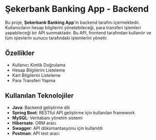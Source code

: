 # Şekerbank Banking App - Backend

Bu proje, **Şekerbank Banking App**'in backend tarafını içermektedir. Kullanıcıların hesap bilgilerini yönetebileceği, para transferi işlemleri yapabileceği bir API sunmaktadır. Bu API, frontend tarafından kullanılır ve tüm işlevlerin sunucu tarafındaki işlemlerini yönetir.

## Özellikler

- Kullanıcı Kimlik Doğrulama
- Hesap Bilgilerini Listeleme
- Kart Bilgilerini Listeleme
- Para Transferi Yapma

## Kullanılan Teknolojiler

- **Java**: Backend geliştirme dili
- **Spring Boot**: RESTful API geliştirme için kullanılan framework
- **MySQL**: Veritabanı yönetim sistemi
- **Hibernate**: ORM aracı
- **Swagger**: API dökümantasyonu için kullanıldı
- **Postman**: API test aracı


